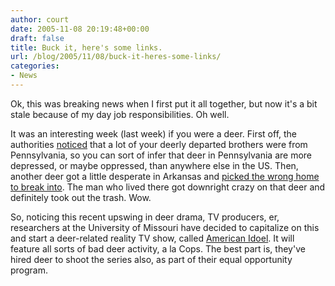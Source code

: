 ```yaml
---
author: court
date: 2005-11-08 20:19:48+00:00
draft: false
title: Buck it, here's some links.
url: /blog/2005/11/08/buck-it-heres-some-links/
categories:
- News
---
```


Ok, this was breaking news when I first put it all together, but now it's a bit stale because of my day job responsibilities.  Oh well.

It was an interesting week (last week) if you were a deer.  First off, the authorities [noticed](http://money.cnn.com/2005/11/04/news/newsmakers/deer/index.htm?section=cnn_topstories) that a lot of your deerly departed brothers were from Pennsylvania, so you can sort of infer that deer in Pennsylvania are more depressed, or maybe oppressed, than anywhere else in the US.  Then, another deer got a little desperate in Arkansas and [picked the wrong home to break into](http://ap.tbo.com/ap/breaking/MGBE7Y1XJFE.html).  The man who lived there got downright crazy on that deer and definitely took out the trash.  Wow.

So, noticing this recent upswing in deer drama, TV producers, er, researchers at the University of Missouri have decided to capitalize on this and start a deer-related reality TV show, called [American Idoel](http://money.cnn.com/2005/11/04/news/newsmakers/deer/index.htm?section=cnn_topstories).  It will feature all sorts of bad deer activity, a la Cops.  The best part is, they've hired deer to shoot the series also, as part of their equal opportunity program.
